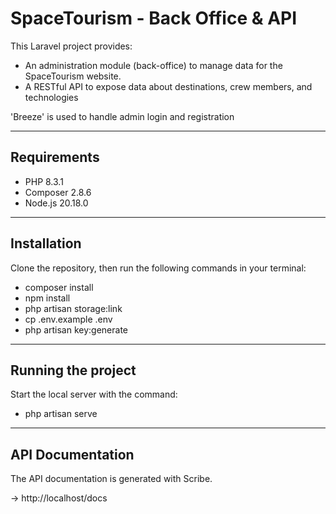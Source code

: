 # SpaceTourism - Back Office & API

This Laravel project provides:

- An administration module (back-office) to manage data for the SpaceTourism website.
- A RESTful API to expose data about destinations, crew members, and technologies

'Breeze' is used to handle admin login and registration

---

## Requirements
- PHP 8.3.1
- Composer 2.8.6
- Node.js 20.18.0

---

## Installation

Clone the repository, then run the following commands in your terminal:

- composer install
- npm install
- php artisan storage:link
- cp .env.example .env
- php artisan key:generate

---

## Running the project

Start the local server with the command: 

- php artisan serve

---

## API Documentation

The API documentation is generated with Scribe.

-> http://localhost/docs
